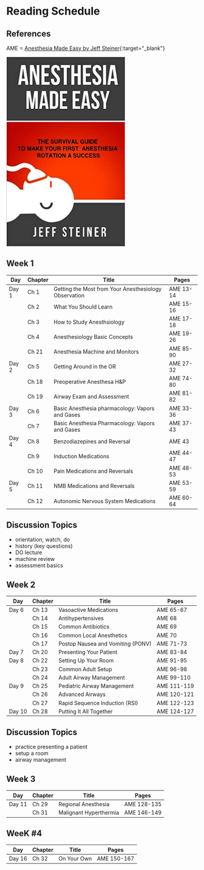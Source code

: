 # Reading Schedule

## References

AME = [Anesthesia Made Easy by Jeff Steiner](https://www.amazon.com/Anesthesia-Made-Easy-Survival-Rotation/dp/0989840131){:target="_blank"}

![Cover](./images/ame.jpg)

## Week 1

| Day | Chapter | Title | Pages |
| - | - | - | - |
| Day 1 | Ch 1 | Getting the Most from Your Anesthesiology Observation | AME 13-14 |
|  | Ch 2 | What You Should Learn | AME 15-16|
|  | Ch 3 | How to Study Anesthsiology | AME 17-18 |
|  | Ch 4 | Anesthesiology Basic Concepts | AME 19-26 |
|  | Ch 21 | Anesthesia Machine and Monitors | AME 85-90 |
| Day 2 | Ch 5 | Getting Around in the OR | AME 27-32 |
|  | Ch 18 | Preoperative Anesthesa H&P | AME 74-80 |
|  | Ch 19 | Airway Exam and Assessment | AME 81-82 |
| Day 3 | Ch 6 | Basic Anesthesia pharmacology: Vapors and Gases | AME 33-36|
| | Ch 7 | Basic Anesthesia Pharmacology: Vapors and Gases | AME 37-43 |
| Day 4 | Ch 8 | Benzodiazepines and Reversal | AME 43 |
| | Ch 9 | Induction Medications | AME 44-47 |
| | Ch 10 | Pain Medications and Reversals | AME 48-53|
| Day 5 | Ch 11 | NMB Medications and Reversals | AME 53-59 |
| | Ch 12 | Autonomic Nervous System Medications | AME 60-64 |


## Discussion Topics

- orientation, watch, do
- history (key questions)
- DO lecture
- machine review
- assessment basics

## Week 2

| Day | Chapter | Title | Pages |
| - | - | - | - |
| Day 6 | Ch 13 | Vasoactive Medications | AME 65-67 |
| | Ch 14 | Antihypertensives | AME 68 |
| | Ch 15 | Common Antibiotics | AME 69 |
| | Ch 16 | Common Local Anesthetics  | AME 70 |
| | Ch 17 | Postop Nausea and Vomiting (PONV) | AME 71-73 |
| Day 7 | Ch 20 | Presenting Your Patient | AME 83-84 |
| Day 8 | Ch 22 | Setting Up Your Room | AME 91-95 |
| | Ch 23 | Common Adult Setup | AME 96-98 |
| | Ch 24 | Adult Airway Management | AME 99-110 |
| Day 9 | Ch 25 | Pediatric Airway Management | AME 111-119 |
| | Ch 26 | Advanced Airways | AME 120-121 |
| | Ch 27 | Rapid Sequence Induction (RSI) | AME 122-123 |
| Day 10 | Ch 28 | Putting It All Together | AME 124-127 |

## Discussion Topics
 
- practice presenting a patient
- setup a room
- airway management

## Week 3

| Day | Chapter | Title | Pages |
| - | - | - | - |
| Day 11 |  Ch 29 | Regional Anesthesia | AME 128-135 |
| | Ch 31 | Malignant Hyperthermia | AME 146-149 |

## WeeK #4

| Day | Chapter | Title | Pages |
| - | - | - | - |
| Day 16 | Ch 32 | On Your Own | AME 150-167 |